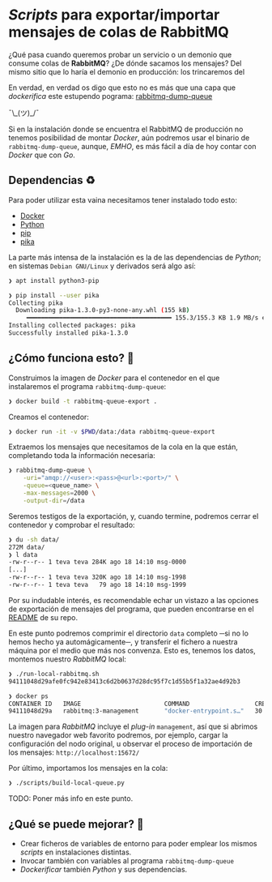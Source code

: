# _Scripts_ para exportar/importar mensajes de colas de **RabbitMQ**

¿Qué pasa cuando queremos probar un servicio o un demonio que consume colas de **RabbitMQ**? ¿De dónde sacamos los mensajes? Del mismo sitio que lo haría el demonio en producción: los trincaremos del 

En verdad, en verdad os digo que esto no es más que una capa que _dockerifica_ este estupendo pograma: [rabbitmq-dump-queue](https://github.com/dubek/rabbitmq-dump-queue)

¯\\\_(ツ)_/¯

Si en la instalación donde se encuentra el RabbitMQ de producción no tenemos posibilidad de montar _Docker_, aún podremos usar el binario de `rabbitmq-dump-queue`, aunque, _EMHO_, es más fácil a día de hoy contar con _Docker_ que con _Go_.

## Dependencias ♻

Para poder utilizar esta vaina necesitamos tener instalado todo esto:

* [Docker](https://www.docker.com/)
* [Python](https://www.python.org/)
* [pip](https://pypi.org/project/pip/)
* [pika](https://pypi.org/project/pika/)

La parte más intensa de la instalación es la de las dependencias de _Python_; en sistemas `Debian GNU/Linux` y derivados será algo así:

```bash
❯ apt install python3-pip
```

```bash
❯ pip install --user pika
Collecting pika
  Downloading pika-1.3.0-py3-none-any.whl (155 kB)
     ━━━━━━━━━━━━━━━━━━━━━━━━━━━━━━━━━━━━━━━━ 155.3/155.3 KB 1.9 MB/s eta 0:00:00
Installing collected packages: pika
Successfully installed pika-1.3.0
```

## ¿Cómo funciona esto? 🔧

Construimos la imagen de _Docker_ para el contenedor en el que instalaremos el programa `rabbitmq-dump-queue`:

```bash
❯ docker build -t rabbitmq-queue-export .
```

Creamos el contenedor:

```bash
❯ docker run -it -v $PWD/data:/data rabbitmq-queue-export
```

Extraemos los mensajes que necesitamos de la cola en la que están, completando toda la información necesaria:

```bash
❯ rabbitmq-dump-queue \
    -uri="amqp://<user>:<pass>@<url>:<port>/" \
    -queue=<queue_name> \
    -max-messages=2000 \
    -output-dir=/data
```

Seremos testigos de la exportación, y, cuando termine, podremos cerrar el contenedor y comprobar el resultado:

```bash
❯ du -sh data/
272M data/
❯ l data
-rw-r--r-- 1 teva teva 284K ago 18 14:10 msg-0000
[...]
-rw-r--r-- 1 teva teva 320K ago 18 14:10 msg-1998
-rw-r--r-- 1 teva teva   79 ago 18 14:10 msg-1999
```

Por su indudable interés, es recomendable echar un vistazo a las opciones de exportación de mensajes del programa, que pueden encontrarse en el [README](https://github.com/dubek/rabbitmq-dump-queue#readme) de su repo.

En este punto podremos comprimir el directorio `data` completo ─si no lo hemos hecho ya automágicamente─, y transferir el fichero a nuestra máquina por el medio que más nos convenza. Esto es, tenemos los datos, montemos nuestro _RabbitMQ_ local: 

```bash
❯ ./run-local-rabbitmq.sh
94111048d29afe0fc942e83413c6d2b0637d28dc95f7c1d55b5f1a32ae4d92b3
```

```bash
❯ docker ps
CONTAINER ID   IMAGE                       COMMAND                  CREATED          STATUS          PORTS                                                                                                                                                 NAMES
94111048d29a   rabbitmq:3-management       "docker-entrypoint.s…"   30 seconds ago   Up 29 seconds   4369/tcp, 5671/tcp, 0.0.0.0:5672->5672/tcp, :::5672->5672/tcp, 15671/tcp, 15691-15692/tcp, 25672/tcp, 0.0.0.0:15672->15672/tcp, :::15672->15672/tcp   local-rabbitmq
```

La imagen para _RabbitMQ_ incluye el _plug-in_ `management`, así que si abrimos nuestro navegador web favorito podremos, por ejemplo, cargar la configuración del nodo original, u observar el proceso de importación de los mensajes: `http://localhost:15672/`

Por último, importamos los mensajes en la cola:

```bash
❯ ./scripts/build-local-queue.py
```

TODO: Poner más info en este punto.

## ¿Qué se puede mejorar? 📑

* Crear ficheros de variables de entorno para poder emplear los mismos _scripts_ en instalaciones distintas.
* Invocar también con variables al programa `rabbitmq-dump-queue`
* _Dockerificar_ también _Python_ y sus dependencias.
